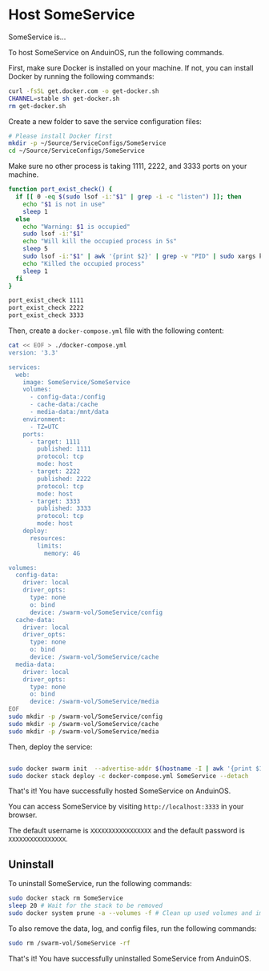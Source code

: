 # Host SomeService

SomeService is...

To host SomeService on AnduinOS, run the following commands.

First, make sure Docker is installed on your machine. If not, you can install Docker by running the following commands:

```bash
curl -fsSL get.docker.com -o get-docker.sh
CHANNEL=stable sh get-docker.sh
rm get-docker.sh
```

Create a new folder to save the service configuration files:

```bash
# Please install Docker first
mkdir -p ~/Source/ServiceConfigs/SomeService
cd ~/Source/ServiceConfigs/SomeService
```

Make sure no other process is taking 1111, 2222, and 3333 ports on your machine.

```bash
function port_exist_check() {
  if [[ 0 -eq $(sudo lsof -i:"$1" | grep -i -c "listen") ]]; then
    echo "$1 is not in use"
    sleep 1
  else
    echo "Warning: $1 is occupied"
    sudo lsof -i:"$1"
    echo "Will kill the occupied process in 5s"
    sleep 5
    sudo lsof -i:"$1" | awk '{print $2}' | grep -v "PID" | sudo xargs kill -9
    echo "Killed the occupied process"
    sleep 1
  fi
}

port_exist_check 1111
port_exist_check 2222
port_exist_check 3333
```

Then, create a `docker-compose.yml` file with the following content:

```bash
cat << EOF > ./docker-compose.yml
version: '3.3' 

services:
  web:
    image: SomeService/SomeService
    volumes:
      - config-data:/config
      - cache-data:/cache
      - media-data:/mnt/data
    environment:
      - TZ=UTC
    ports:
      - target: 1111
        published: 1111
        protocol: tcp
        mode: host
      - target: 2222
        published: 2222
        protocol: tcp
        mode: host
      - target: 3333
        published: 3333
        protocol: tcp
        mode: host
    deploy:
      resources:
        limits:
          memory: 4G

volumes:
  config-data:
    driver: local
    driver_opts:
      type: none
      o: bind
      device: /swarm-vol/SomeService/config
  cache-data:
    driver: local
    driver_opts:
      type: none
      o: bind
      device: /swarm-vol/SomeService/cache
  media-data:
    driver: local
    driver_opts:
      type: none
      o: bind
      device: /swarm-vol/SomeService/media
EOF
sudo mkdir -p /swarm-vol/SomeService/config
sudo mkdir -p /swarm-vol/SomeService/cache
sudo mkdir -p /swarm-vol/SomeService/media
```

Then, deploy the service:

```bash

sudo docker swarm init  --advertise-addr $(hostname -I | awk '{print $1}')
sudo docker stack deploy -c docker-compose.yml SomeService --detach
```

That's it! You have successfully hosted SomeService on AnduinOS.

You can access SomeService by visiting `http://localhost:3333` in your browser.

The default username is `XXXXXXXXXXXXXXXXX` and the default password is `XXXXXXXXXXXXXXXX`.

## Uninstall

To uninstall SomeService, run the following commands:

```bash
sudo docker stack rm SomeService
sleep 20 # Wait for the stack to be removed
sudo docker system prune -a --volumes -f # Clean up used volumes and images
```

To also remove the data, log, and config files, run the following commands:

```bash
sudo rm /swarm-vol/SomeService -rf
```

That's it! You have successfully uninstalled SomeService from AnduinOS.
